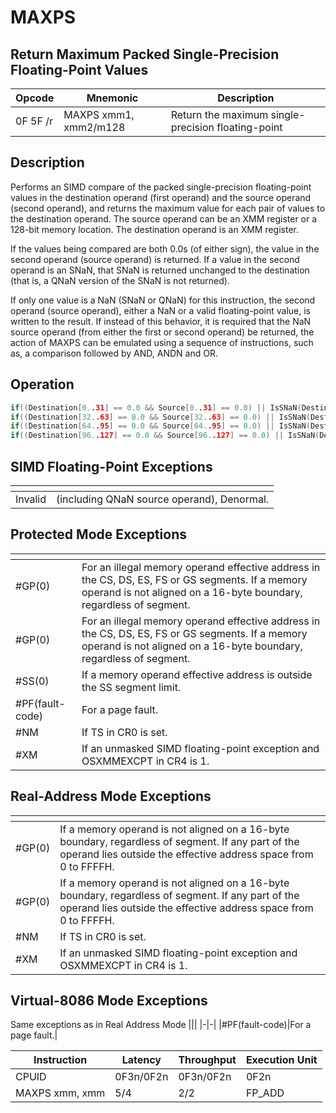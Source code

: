 # MAXPS
 
## Return Maximum Packed Single-Precision Floating-Point Values
 
 
|Opcode|Mnemonic|Description|
|-|-|-|
|0F 5F /r|MAXPS xmm1, xmm2/m128|Return the maximum single-precision floating-point|
 
## Description
 
Performs an SIMD compare of the packed single-precision floating-point values in the destination operand (first operand) and the source operand (second operand), and returns the maximum value for each pair of values to the destination operand. The source operand can be an XMM register or a 128-bit memory location. The destination operand is an XMM register.
 
If the values being compared are both 0.0s (of either sign), the value in the second operand (source operand) is returned. If a value in the second operand is an SNaN, that SNaN is returned unchanged to the destination (that is, a QNaN version of the SNaN is not returned).
 
If only one value is a NaN (SNaN or QNaN) for this instruction, the second operand (source operand), either a NaN or a valid floating-point value, is written to the result. If instead of this behavior, it is required that the NaN source operand (from either the first or second operand) be returned, the action of MAXPS can be emulated using a sequence of instructions, such as, a comparison followed by AND, ANDN and OR.
 
 
## Operation
 
```c
if((Destination[0..31] == 0.0 && Source[0..31] == 0.0) || IsSNaN(Destination[0..31]) || IsSNaN(Source[0..31]) || Destination[0..31] <= Source[0..31]) Destination[0..31] = Source[0..31];
if((Destination[32..63] == 0.0 && Source[32..63] == 0.0) || IsSNaN(Destination[32..63]) || IsSNaN(Source[32..63]) || Destination[32..63] <= Source[32..63]) Destination[32..63] = Source[32..63];
if((Destination[64..95] == 0.0 && Source[64..95] == 0.0) || IsSNaN(Destination[64..95]) || IsSNaN(Source[64..95]) || Destination[64..95] <= Source[64..95]) Destination[64..95] = Source[64..95];
if((Destination[96..127] == 0.0 && Source[96..127] == 0.0) || IsSNaN(Destination[96..127]) || IsSNaN(Source[96..127]) || Destination[96..127] <= Source[96..127]) Destination[96..127] = Source[96..127];

```
 
 
## SIMD Floating-Point Exceptions
 
|[]()||
|-|-|
|Invalid|(including QNaN source operand), Denormal.|
 
## Protected Mode Exceptions
 
|[]()||
|-|-|
|#GP(0)|For an illegal memory operand effective address in the CS, DS, ES, FS or GS segments. If a memory operand is not aligned on a 16-byte boundary, regardless of segment.|
|#GP(0)|For an illegal memory operand effective address in the CS, DS, ES, FS or GS segments. If a memory operand is not aligned on a 16-byte boundary, regardless of segment.|
|#SS(0)|If a memory operand effective address is outside the SS segment limit.|
|#PF(fault-code)|For a page fault.|
|#NM|If TS in CR0 is set.|
|#XM|If an unmasked SIMD floating-point exception and OSXMMEXCPT in CR4 is 1.|
 
## Real-Address Mode Exceptions
 
|[]()||
|-|-|
|#GP(0)|If a memory operand is not aligned on a 16-byte boundary, regardless of segment. If any part of the operand lies outside the effective address space from 0 to FFFFH.|
|#GP(0)|If a memory operand is not aligned on a 16-byte boundary, regardless of segment. If any part of the operand lies outside the effective address space from 0 to FFFFH.|
|#NM|If TS in CR0 is set.|
|#XM|If an unmasked SIMD floating-point exception and OSXMMEXCPT in CR4 is 1.|
 
## Virtual-8086 Mode Exceptions
 
Same exceptions as in Real Address Mode
|[]()||
|-|-|
|#PF(fault-code)|For a page fault.|
 
|Instruction|Latency|Throughput|Execution Unit|
|-|-|-|-|
|CPUID|0F3n/0F2n|0F3n/0F2n|0F2n|
|MAXPS xmm, xmm|5/4|2/2|FP_ADD|
